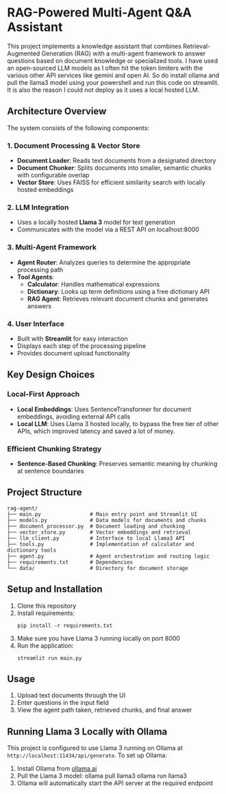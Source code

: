 # RAG-Powered Multi-Agent Q&A Assistant

This project implements a knowledge assistant that combines Retrieval-Augmented Generation (RAG) with a multi-agent framework to answer questions based on document knowledge or specialized tools.
I have used an open-sourced LLM models as I often hit the token limiters with the various other API services like gemini and open AI.
So do install ollama and pull the llama3 model using your powershell and run this code on streamlit. It is also the reason I could not deploy as it uses a local hosted LLM.
## Architecture Overview

The system consists of the following components:

### 1. Document Processing & Vector Store
- **Document Loader**: Reads text documents from a designated directory
- **Document Chunker**: Splits documents into smaller, semantic chunks with configurable overlap
- **Vector Store**: Uses FAISS for efficient similarity search with locally hosted embeddings

### 2. LLM Integration
- Uses a locally hosted **Llama 3** model for text generation
- Communicates with the model via a REST API on localhost:8000

### 3. Multi-Agent Framework
- **Agent Router**: Analyzes queries to determine the appropriate processing path
- **Tool Agents**:
  - **Calculator**: Handles mathematical expressions
  - **Dictionary**: Looks up term definitions using a free dictionary API
  - **RAG Agent**: Retrieves relevant document chunks and generates answers

### 4. User Interface
- Built with **Streamlit** for easy interaction
- Displays each step of the processing pipeline
- Provides document upload functionality

## Key Design Choices

### Local-First Approach
- **Local Embeddings**: Uses SentenceTransformer for document embeddings, avoiding external API calls
- **Local LLM**: Uses Llama 3 hosted locally, to bypass the free tier of other APIs, which improved latency and saved a lot of money.

### Efficient Chunking Strategy
- **Sentence-Based Chunking**: Preserves semantic meaning by chunking at sentence boundaries

## Project Structure

```
rag-agent/
├── main.py                # Main entry point and Streamlit UI
├── models.py              # Data models for documents and chunks
├── document_processor.py  # Document loading and chunking
├── vector_store.py        # Vector embeddings and retrieval
├── llm_client.py          # Interface to local Llama3 API
├── tools.py               # Implementation of calculator and dictionary tools
├── agent.py               # Agent orchestration and routing logic
├── requirements.txt       # Dependencies
└── data/                  # Directory for document storage
```

## Setup and Installation

1. Clone this repository
2. Install requirements:
   ```
   pip install -r requirements.txt
   ```
3. Make sure you have Llama 3 running locally on port 8000
4. Run the application:
   ```
   streamlit run main.py
   ```

## Usage

1. Upload text documents through the UI
2. Enter questions in the input field
3. View the agent path taken, retrieved chunks, and final answer

## Running Llama 3 Locally with Ollama

This project is configured to use Llama 3 running on Ollama at `http://localhost:11434/api/generate`. To set up Ollama:

1. Install Ollama from [ollama.ai](https://ollama.ai)
2. Pull the Llama 3 model: 
   ollama pull llama3
   ollama run llama3
3. Ollama will automatically start the API server at the required endpoint
